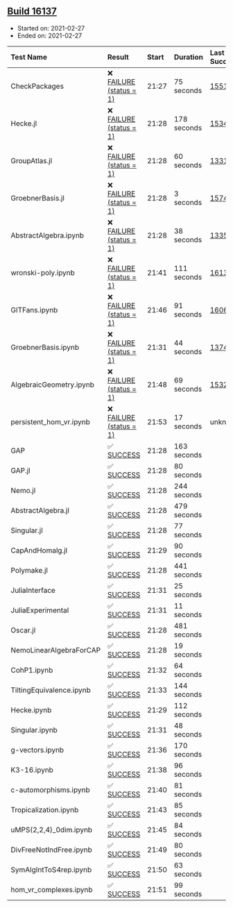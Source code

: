 ## [Build 16137](https://oscarci.mathematik.uni-kl.de/job/oscar/16137/)

* Started on: 2021-02-27
* Ended on: 2021-02-27

| Test Name    | Result | Start | Duration | Last Success | First Failure |
|:-------------|:-------|:------|:---------|:-------------|:--------------|
| CheckPackages | ❌ [FAILURE (status = 1)](https://oscarci.mathematik.uni-kl.de/job/oscar/16137/artifact/logs/build-16137/CheckPackages.log) | 21:27 | 75 seconds | [15514](https://oscarci.mathematik.uni-kl.de/job/oscar/15514/) | [15515](https://oscarci.mathematik.uni-kl.de/job/oscar/15515/) |
| Hecke.jl | ❌ [FAILURE (status = 1)](https://oscarci.mathematik.uni-kl.de/job/oscar/16137/artifact/logs/build-16137/Hecke.jl.log) | 21:28 | 178 seconds | [15344](https://oscarci.mathematik.uni-kl.de/job/oscar/15344/) | [15348](https://oscarci.mathematik.uni-kl.de/job/oscar/15348/) |
| GroupAtlas.jl | ❌ [FAILURE (status = 1)](https://oscarci.mathematik.uni-kl.de/job/oscar/16137/artifact/logs/build-16137/GroupAtlas.jl.log) | 21:28 | 60 seconds | [13311](https://oscarci.mathematik.uni-kl.de/job/oscar/13311/) | [13312](https://oscarci.mathematik.uni-kl.de/job/oscar/13312/) |
| GroebnerBasis.jl | ❌ [FAILURE (status = 1)](https://oscarci.mathematik.uni-kl.de/job/oscar/16137/artifact/logs/build-16137/GroebnerBasis.jl.log) | 21:28 | 3 seconds | [15745](https://oscarci.mathematik.uni-kl.de/job/oscar/15745/) | [15746](https://oscarci.mathematik.uni-kl.de/job/oscar/15746/) |
| AbstractAlgebra.ipynb | ❌ [FAILURE (status = 1)](https://oscarci.mathematik.uni-kl.de/job/oscar/16137/artifact/logs/build-16137/AbstractAlgebra.ipynb.log) | 21:28 | 38 seconds | [13355](https://oscarci.mathematik.uni-kl.de/job/oscar/13355/) | [13356](https://oscarci.mathematik.uni-kl.de/job/oscar/13356/) |
| wronski-poly.ipynb | ❌ [FAILURE (status = 1)](https://oscarci.mathematik.uni-kl.de/job/oscar/16137/artifact/logs/build-16137/wronski-poly.ipynb.log) | 21:41 | 111 seconds | [16136](https://oscarci.mathematik.uni-kl.de/job/oscar/16136/) | [16137](https://oscarci.mathematik.uni-kl.de/job/oscar/16137/) |
| GITFans.ipynb | ❌ [FAILURE (status = 1)](https://oscarci.mathematik.uni-kl.de/job/oscar/16137/artifact/logs/build-16137/GITFans.ipynb.log) | 21:46 | 91 seconds | [16068](https://oscarci.mathematik.uni-kl.de/job/oscar/16068/) | [16069](https://oscarci.mathematik.uni-kl.de/job/oscar/16069/) |
| GroebnerBasis.ipynb | ❌ [FAILURE (status = 1)](https://oscarci.mathematik.uni-kl.de/job/oscar/16137/artifact/logs/build-16137/GroebnerBasis.ipynb.log) | 21:31 | 44 seconds | [13748](https://oscarci.mathematik.uni-kl.de/job/oscar/13748/) | [13749](https://oscarci.mathematik.uni-kl.de/job/oscar/13749/) |
| AlgebraicGeometry.ipynb | ❌ [FAILURE (status = 1)](https://oscarci.mathematik.uni-kl.de/job/oscar/16137/artifact/logs/build-16137/AlgebraicGeometry.ipynb.log) | 21:48 | 69 seconds | [15322](https://oscarci.mathematik.uni-kl.de/job/oscar/15322/) | [15323](https://oscarci.mathematik.uni-kl.de/job/oscar/15323/) |
| persistent_hom_vr.ipynb | ❌ [FAILURE (status = 1)](https://oscarci.mathematik.uni-kl.de/job/oscar/16137/artifact/logs/build-16137/persistent_hom_vr.ipynb.log) | 21:53 | 17 seconds | unknown | unknown |
| GAP | ✅ [SUCCESS](https://oscarci.mathematik.uni-kl.de/job/oscar/16137/artifact/logs/build-16137/GAP.log) | 21:28 | 163 seconds |  |  |
| GAP.jl | ✅ [SUCCESS](https://oscarci.mathematik.uni-kl.de/job/oscar/16137/artifact/logs/build-16137/GAP.jl.log) | 21:28 | 80 seconds |  |  |
| Nemo.jl | ✅ [SUCCESS](https://oscarci.mathematik.uni-kl.de/job/oscar/16137/artifact/logs/build-16137/Nemo.jl.log) | 21:28 | 244 seconds |  |  |
| AbstractAlgebra.jl | ✅ [SUCCESS](https://oscarci.mathematik.uni-kl.de/job/oscar/16137/artifact/logs/build-16137/AbstractAlgebra.jl.log) | 21:28 | 479 seconds |  |  |
| Singular.jl | ✅ [SUCCESS](https://oscarci.mathematik.uni-kl.de/job/oscar/16137/artifact/logs/build-16137/Singular.jl.log) | 21:28 | 77 seconds |  |  |
| CapAndHomalg.jl | ✅ [SUCCESS](https://oscarci.mathematik.uni-kl.de/job/oscar/16137/artifact/logs/build-16137/CapAndHomalg.jl.log) | 21:29 | 90 seconds |  |  |
| Polymake.jl | ✅ [SUCCESS](https://oscarci.mathematik.uni-kl.de/job/oscar/16137/artifact/logs/build-16137/Polymake.jl.log) | 21:28 | 441 seconds |  |  |
| JuliaInterface | ✅ [SUCCESS](https://oscarci.mathematik.uni-kl.de/job/oscar/16137/artifact/logs/build-16137/JuliaInterface.log) | 21:31 | 25 seconds |  |  |
| JuliaExperimental | ✅ [SUCCESS](https://oscarci.mathematik.uni-kl.de/job/oscar/16137/artifact/logs/build-16137/JuliaExperimental.log) | 21:31 | 11 seconds |  |  |
| Oscar.jl | ✅ [SUCCESS](https://oscarci.mathematik.uni-kl.de/job/oscar/16137/artifact/logs/build-16137/Oscar.jl.log) | 21:28 | 481 seconds |  |  |
| NemoLinearAlgebraForCAP | ✅ [SUCCESS](https://oscarci.mathematik.uni-kl.de/job/oscar/16137/artifact/logs/build-16137/NemoLinearAlgebraForCAP.log) | 21:28 | 19 seconds |  |  |
| CohP1.ipynb | ✅ [SUCCESS](https://oscarci.mathematik.uni-kl.de/job/oscar/16137/artifact/logs/build-16137/CohP1.ipynb.log) | 21:32 | 64 seconds |  |  |
| TiltingEquivalence.ipynb | ✅ [SUCCESS](https://oscarci.mathematik.uni-kl.de/job/oscar/16137/artifact/logs/build-16137/TiltingEquivalence.ipynb.log) | 21:33 | 144 seconds |  |  |
| Hecke.ipynb | ✅ [SUCCESS](https://oscarci.mathematik.uni-kl.de/job/oscar/16137/artifact/logs/build-16137/Hecke.ipynb.log) | 21:29 | 112 seconds |  |  |
| Singular.ipynb | ✅ [SUCCESS](https://oscarci.mathematik.uni-kl.de/job/oscar/16137/artifact/logs/build-16137/Singular.ipynb.log) | 21:31 | 48 seconds |  |  |
| g-vectors.ipynb | ✅ [SUCCESS](https://oscarci.mathematik.uni-kl.de/job/oscar/16137/artifact/logs/build-16137/g-vectors.ipynb.log) | 21:36 | 170 seconds |  |  |
| K3-16.ipynb | ✅ [SUCCESS](https://oscarci.mathematik.uni-kl.de/job/oscar/16137/artifact/logs/build-16137/K3-16.ipynb.log) | 21:38 | 96 seconds |  |  |
| c-automorphisms.ipynb | ✅ [SUCCESS](https://oscarci.mathematik.uni-kl.de/job/oscar/16137/artifact/logs/build-16137/c-automorphisms.ipynb.log) | 21:40 | 81 seconds |  |  |
| Tropicalization.ipynb | ✅ [SUCCESS](https://oscarci.mathematik.uni-kl.de/job/oscar/16137/artifact/logs/build-16137/Tropicalization.ipynb.log) | 21:43 | 85 seconds |  |  |
| uMPS(2,2,4)_0dim.ipynb | ✅ [SUCCESS](https://oscarci.mathematik.uni-kl.de/job/oscar/16137/artifact/logs/build-16137/uMPS-2-2-4-_0dim.ipynb.log) | 21:45 | 84 seconds |  |  |
| DivFreeNotIndFree.ipynb | ✅ [SUCCESS](https://oscarci.mathematik.uni-kl.de/job/oscar/16137/artifact/logs/build-16137/DivFreeNotIndFree.ipynb.log) | 21:49 | 80 seconds |  |  |
| SymAlgIntToS4rep.ipynb | ✅ [SUCCESS](https://oscarci.mathematik.uni-kl.de/job/oscar/16137/artifact/logs/build-16137/SymAlgIntToS4rep.ipynb.log) | 21:50 | 63 seconds |  |  |
| hom_vr_complexes.ipynb | ✅ [SUCCESS](https://oscarci.mathematik.uni-kl.de/job/oscar/16137/artifact/logs/build-16137/hom_vr_complexes.ipynb.log) | 21:51 | 99 seconds |  |  |
